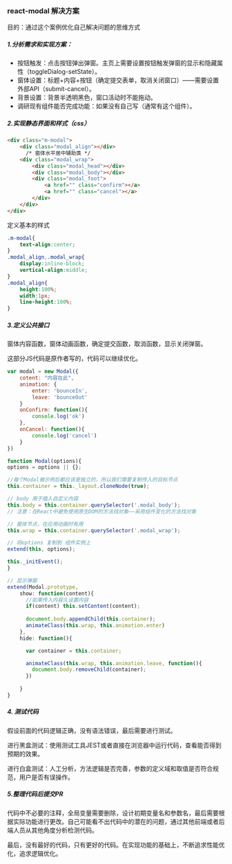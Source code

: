 ### react-modal 解决方案

目的：通过这个案例优化自己解决问题的思维方式

##### 1.分析需求和实现方案：

* 按钮触发：点击按钮弹出弹窗。主页上需要设置按钮触发弹窗的显示和隐藏属性（toggleDialog-setState）。
* 窗体设置：标题+内容+按钮（确定提交表单，取消关闭窗口）——需要设置外部API（submit-cancel）。
* 背景设置：背景半透明黑色，窗口活动时不能拖动。
* 调研现有组件能否完成功能：如果没有自己写（通常有这个组件）。

##### 2.实现静态界面和样式（css）

  ~~~html
  <div class="m-modal">
      <div class="modal_align"></div>
    	/* 窗体水平居中辅助类 */
      <div class="modal_wrap">
          <div class="modal_head"></div>
          <div class="modal_body"></div>
          <div class="modal_foot">
              <a href="" class="confirm"></a>
              <a href="" class="cancel"></a>
          </div>
      </div>
  </div>
  ~~~

  定义基本的样式

~~~css
.m-modal{
    text-align:center;
}
.modal_align,.modal_wrap{
    display:inline-block;
    vertical-align:middle;
}
.modal_align{
    height:100%;
    width:1px;
    line-height:100%;
}
~~~

##### 3.定义公共接口

窗体内容函数，窗体动画函数，确定提交函数，取消函数，显示关闭弹窗。

这部分JS代码是原作者写的，代码可以继续优化。

~~~js
var modal = new Modal({
    cotent: "内容在此",
    animation: {
        enter: 'bounceIn',
        leave: 'bounceOut'
    }
    onConfirm: function(){
        console.log('ok')
    },
    onCancel: function(){
        console.log('cancel')
    }
})
~~~

~~~js
function Modal(options){
options = options || {};

//每个Modal被示例后都应该是独立的，所以我们需要复制传入的目标节点
this.container = this._layout.cloneNode(true);

// body 用于插入自定义内容
this.body = this.container.querySelector('.modal_body');
// 注意：在React中避免使用原生DOM的方法找对象——采用组件变化的方法找对象

// 窗体节点，在应用动画时有用
this.wrap = this.container.querySelector('.modal_wrap');

// 将options 复制到 组件实例上
extend(this, options);

this._initEvent();
}

// 显示弹窗
extend(Modal.prototype,
    show: function(content){
      //如果传入内容久设置内容
      if(content) this.setContent(content);
    
      document.body.appendChild(this.container);
      animateClass(this.wrap, this.animation.enter)
    },
    hide: function(){

      var container = this.container;

      animateClass(this.wrap, this.animation.leave, function(){
        document.body.removeChild(container);
      })
      
    }
}
~~~

##### 4. 测试代码

假设前面的代码逻辑正确，没有语法错误，最后需要进行测试。

进行黑盒测试：使用测试工具JEST或者直接在浏览器中运行代码，查看能否得到预期的效果。

进行白盒测试：人工分析，方法逻辑是否完善，参数的定义域和取值是否符合规范，用户是否有误操作。

##### 5.整理代码后提交PR

代码中不必要的注释，全局变量需要删除，设计初期变量名和参数名，最后需要根据实际功能进行更改。自己可能看不出代码中的潜在的问题，通过其他前端或者后端人员从其他角度分析检测代码。

最后，没有最好的代码，只有更好的代码。在实现功能的基础上，不断追求性能优化，追求逻辑优化。